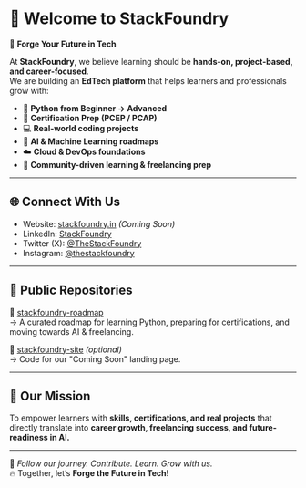 # 👋 Welcome to StackFoundry

🚀 **Forge Your Future in Tech**  

At **StackFoundry**, we believe learning should be **hands-on, project-based, and career-focused**.  
We are building an **EdTech platform** that helps learners and professionals grow with:  

- 🐍 **Python from Beginner → Advanced**  
- 📜 **Certification Prep (PCEP / PCAP)**  
- 💻 **Real-world coding projects**  
- 🤖 **AI & Machine Learning roadmaps**  
- ☁️ **Cloud & DevOps foundations**  
- 👥 **Community-driven learning & freelancing prep**

---

## 🌐 Connect With Us
- Website: [stackfoundry.in](https://stackfoundry.in) _(Coming Soon)_  
- LinkedIn: [StackFoundry](https://www.linkedin.com/company/stackfoundry)  
- Twitter (X): [@TheStackFoundry](https://twitter.com/TheStackFoundry)  
- Instagram: [@thestackfoundry](https://www.instagram.com/thestackfoundry)  

---

## 📂 Public Repositories
🔹 [stackfoundry-roadmap](https://github.com/stackfoundry/stackfoundry-roadmap)  
→ A curated roadmap for learning Python, preparing for certifications, and moving towards AI & freelancing.  

🔹 [stackfoundry-site](https://github.com/stackfoundry/stackfoundry-site) _(optional)_  
→ Code for our "Coming Soon" landing page.  

---

## 🎯 Our Mission
To empower learners with **skills, certifications, and real projects** that directly translate into **career growth, freelancing success, and future-readiness in AI.**

---

📢 *Follow our journey. Contribute. Learn. Grow with us.*  
🔥 Together, let’s **Forge the Future in Tech!**
